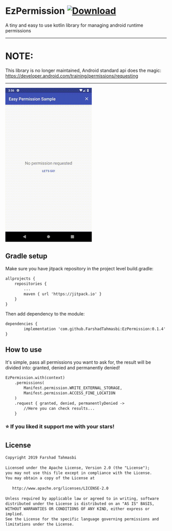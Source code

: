 # EzPermission [ ![Download](https://jitpack.io/v/FarshadTahmasbi/EzPermission.svg) ](https://jitpack.io/#FarshadTahmasbi/EzPermission/0.1.4)

A tiny and easy to use kotlin library for managing android runtime permissions

---

# NOTE:
This library is no longer maintained, Android standard api does the magic:
https://developer.android.com/training/permissions/requesting

---

![](sample-gif.gif)

## Gradle setup

Make sure you have jitpack repository in the project level build.gradle:
  
  	allprojects {
		repositories {
			...
			maven { url 'https://jitpack.io' }
		}
	}

Then add dependency to the module:

	dependencies {
	        implementation 'com.github.FarshadTahmasbi:EzPermission:0.1.4'
	}


## How to use

It's simple, pass all permissions you want to ask for,
the result will be divided into: granted, denied and permanently denied!

    EzPermission.with(context)
        .permissions(
            Manifest.permission.WRITE_EXTERNAL_STORAGE,
            Manifest.permission.ACCESS_FINE_LOCATION
        )
        .request { granted, denied, permanentlyDenied ->
            //Here you can check results...
        }

### ⭐️ If you liked it support me with your stars!
	
## License

    Copyright 2019 Farshad Tahmasbi
    
    Licensed under the Apache License, Version 2.0 (the "License");
    you may not use this file except in compliance with the License.
    You may obtain a copy of the License at
    
       http://www.apache.org/licenses/LICENSE-2.0
    
    Unless required by applicable law or agreed to in writing, software
    distributed under the License is distributed on an "AS IS" BASIS,
    WITHOUT WARRANTIES OR CONDITIONS OF ANY KIND, either express or implied.
    See the License for the specific language governing permissions and
    limitations under the License.    

            
